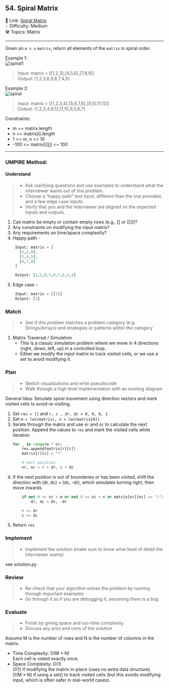 ## 54. Spiral Matrix
🔗 Link: [Spiral Matrix](https://leetcode.com/problems/spiral-matrix/description/)<br>
💡 Difficulty: Medium<br>
🛠️ Topics: Matrix<br>

<hr>

Given an `m x n` `matrix`, return all elements of the `matrix` in spiral order.<br>

 

Example 1:<br>
![spiral1](https://github.com/user-attachments/assets/ab472b8c-5541-43a3-a8e9-82e60cd2b46c)


>Input: matrix = [[1,2,3],[4,5,6],[7,8,9]]<br>
Output: [1,2,3,6,9,8,7,4,5]<br>


Example 2:<br>
![spiral](https://github.com/user-attachments/assets/5476ddac-b6e7-4d09-b22a-28f09783d917)


>Input: matrix = [[1,2,3,4],[5,6,7,8],[9,10,11,12]]<br>
Output: [1,2,3,4,8,12,11,10,9,5,6,7]<br>


Constraints:<br>

- m == matrix.length
- n == matrix[i].length
- 1 <= m, n <= 10
- -100 <= matrix[i][j] <= 100

<hr>

### UMPIRE Method:
#### Understand

> - Ask clarifying questions and use examples to understand what the interviewer wants out of this problem.
> - Choose a “happy path” test input, different than the one provided, and a few edge case inputs. 
> - Verify that you and the interviewer are aligned on the expected inputs and outputs.
1. Can matrix be empty or contain empty rows (e.g., [] or [[]])?<br>
2. Any constraints on modifying the input matrix?<br>
3. Any requirements on time/space complexity?<br>
4. Happy path -
   ```python
    Input: matrix = [
      [1,2,0],
      [3,4,5],
      [6,7,8]
    ]

    Output: [1,2,0,5,8,7,6,3,4]

   ```
5. Edge case -
   ```python
    Input: matrix = [[1]]
    Output: [1]
   ```

### Match
> - See if this problem matches a problem category (e.g. Strings/Arrays) and strategies or patterns within the category
1. Matrix Traversal / Simulation
   - This is a classic simulation problem where we move in 4 directions (right, down, left, up) in a controlled loop.
   - Either we modify the input matrix to track visited cells, or we use a set to avoid modifying it.

   
### Plan
> - Sketch visualizations and write pseudocode
> - Walk through a high level implementation with an existing diagram

General Idea: Simulate spiral movement using direction vectors and mark visited cells to avoid re-visiting. <br>

1) Set `res = []` and `r, c , dr, dc = 0, 0, 0, 1`
3) Set `m = len(matrix), n = len(matrix[0])`
4) Iterate through the matrix and use `dr` and `dc` to calculate the next position.
   Append the values to `res` and mark the visited cells while iteration
   ```python
   for _ in range(m * n):
       res.append(matrix[r][c])
       matrix[r][c] = "!"

       # next position
       nr, nc = r + dr, c + dc
5) If the next position is out of boundaries or has been visited, shift the direction with (dr, dc) = (dc, -dr), which simulates turning right, then move inwards
   ```python
       if not 0 <= nr < m or not 0 <= nc < n or matrix[nr][nc] == "!":
           dr, dc = dc, -dr

       r += dr
       c += dc
6) Return `res`
    
### Implement
> - Implement the solution (make sure to know what level of detail the interviewer wants)

see solution.py

### Review
> - Re-check that your algorithm solves the problem by running through important examples
> - Go through it as if you are debugging it, assuming there is a bug
### Evaluate
> - Finish by giving space and run-time complexity
> - Discuss any pros and cons of the solution

Assume M is the number of rows and N is the number of columns in the matrix.

- Time Complexity: O(M * N)<br>
  Each cell is visted exactly once.<br>
- Space Complexity: O(1)<br>
  O(1) if modifying the matrix in-place (uses no extra data structure).<br>
  O(M × N) if using a set() to track visited cells (but this avoids modifying input, which is often safer in real-world cases).
